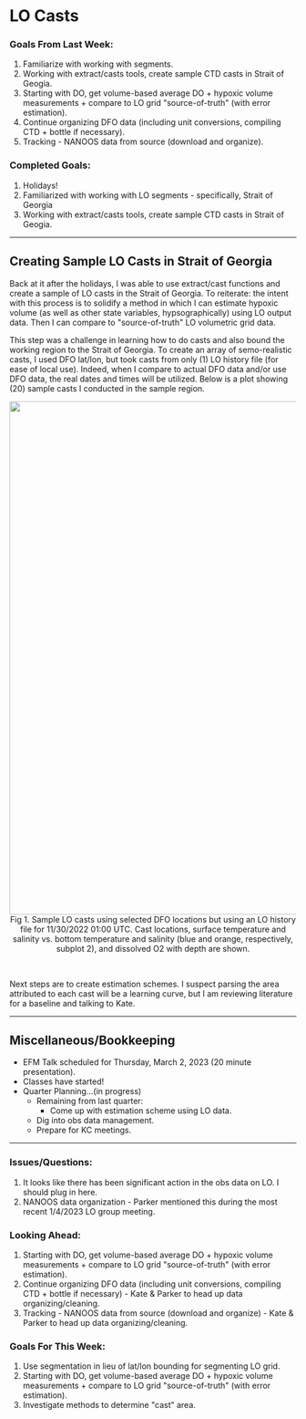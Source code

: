 # LO Casts

### Goals From Last Week:
1. Familiarize with working with segments.
2. Working with extract/casts tools, create sample CTD casts in Strait of Geogia.
3. Starting with DO, get volume-based average DO + hypoxic volume measurements + compare to LO grid "source-of-truth" (with error estimation).
4. Continue organizing DFO data (including unit conversions, compiling CTD + bottle if necessary).
5. Tracking - NANOOS data from source (download and organize).

### Completed Goals:
1. Holidays!
2. Familiarized with working with LO segments - specifically, Strait of Georgia
3. Working with extract/casts tools, create sample CTD casts in Strait of Geogia.

---

## Creating Sample LO Casts in Strait of Georgia

Back at it after the holidays, I was able to use extract/cast functions and create a sample of LO casts in the Strait of Georgia. To reiterate: the intent with this process is to solidify a method in which I can estimate hypoxic volume (as well as other state variables, hypsographically) using LO output data. Then I can compare to "source-of-truth" LO volumetric grid data.

This step was a challenge in learning how to do casts and also bound the working region to the Strait of Georgia. To create an array of semo-realistic casts, I used DFO lat/lon, but took casts from only (1) LO history file (for ease of local use). Indeed, when I compare to actual DFO data and/or use DFO data, the real dates and times will be utilized. Below is a plot showing (20) sample casts I conducted in the sample region.

<p style="text-align:center;"><img src="https://user-images.githubusercontent.com/55995675/211668689-3a30a6b9-73aa-4130-bc23-98a3f7db5bcc.png" width="900"/><br>Fig 1. Sample LO casts using selected DFO locations but using an LO history file for 11/30/2022 01:00 UTC. Cast locations, surface temperature and salinity vs. bottom temperature and salinity (blue and orange, respectively, subplot 2), and dissolved O2 with depth are shown. </p><br>

Next steps are to create estimation schemes. I suspect parsing the area attributed to each cast will be a learning curve, but I am reviewing literature for a baseline and talking to Kate.

---

## Miscellaneous/Bookkeeping 
* EFM Talk scheduled for Thursday, March 2, 2023 (20 minute presentation).
* Classes have started!
* Quarter Planning...(in progress)
  * Remaining from last quarter:
    * Come up with estimation scheme using LO data.
  * Dig into obs data management.
  * Prepare for KC meetings.

---

### Issues/Questions:
1. It looks like there has been significant action in the obs data on LO. I should plug in here.
2. NANOOS data organization - Parker mentioned this during the most recent 1/4/2023 LO group meeting.

### Looking Ahead:
1. Starting with DO, get volume-based average DO + hypoxic volume measurements + compare to LO grid "source-of-truth" (with error estimation).
2. Continue organizing DFO data (including unit conversions, compiling CTD + bottle if necessary) - Kate & Parker to head up data organizing/cleaning.
3. Tracking - NANOOS data from source (download and organize) - Kate & Parker to head up data organizing/cleaning.

### Goals For This Week:
1. Use segmentation in lieu of lat/lon bounding for segmenting LO grid. 
2. Starting with DO, get volume-based average DO + hypoxic volume measurements + compare to LO grid "source-of-truth" (with error estimation).
3. Investigate methods to determine "cast" area.
